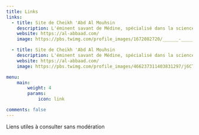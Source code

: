 ```yaml
---
title: Links
links:
  - title: Site de Cheikh 'Abd Al Mouhsin
    description: L'éminent savant de Médine, spécialisé dans la science du hadith, qu'Allah le préserve.
    website: https://al-abbaad.com/
    image: https://pbs.twimg.com/profile_images/1672082720/______-_______400x400.jpg

  - title: Site de Cheikh 'Abd Al Mouhsin
    description: L'éminent savant de Médine, spécialisé dans la science du hadith, qu'Allah le préserve.
    website: https://al-abbaad.com/
    image: https://pbs.twimg.com/profile_images/466237311403831297/j6CTz-ar_400x400.png

menu:
    main: 
        weight: 4
        params:
            icon: link

comments: false
---
```


Liens utiles à consulter sans modération